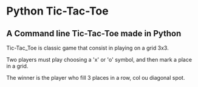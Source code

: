 # Python Tic-Tac-Toe

## A Command line Tic-Tac-Toe made in Python


Tic-Tac_Toe is classic game that consist in playing on a grid 3x3.

Two players must play choosing a 'x' or 'o' symbol, and then mark a place in a grid.

The winner is the player who fill 3 places in a row, col ou diagonal spot.